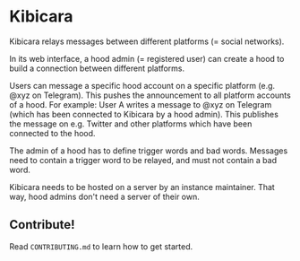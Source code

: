 # Kibicara

Kibicara relays messages between different platforms (= social networks).

In its web interface, a hood admin (= registered user) can create a hood to
build a connection between different platforms.

Users can message a specific hood account on a specific platform (e.g. @xyz on
Telegram). This pushes the announcement to all platform accounts of a hood.
For example: User A writes a message to @xyz on Telegram (which has been
connected to Kibicara by a hood admin). This publishes the message on e.g.
Twitter and other platforms which have been connected to the hood.

The admin of a hood has to define trigger words and bad words. Messages need to
contain a trigger word to be relayed, and must not contain a bad word.

Kibicara needs to be hosted on a server by an instance maintainer. That way,
hood admins don't need a server of their own.

## Contribute!

Read `CONTRIBUTING.md` to learn how to get started.
